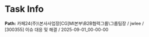 # Task Info

**Path:** 카페24(주)\본사사업장\[CG]MI본부\B2B협력그룹\그룹팀장 / jwlee / [300355] 이슈 대응 및 해결 / 2025-09-01_00-00-00

